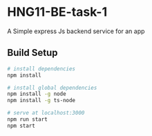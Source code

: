 # HNG11-BE-task-1

A Simple express Js backend service for an app

## Build Setup

``` bash
# install dependencies
npm install

# install global dependencies
npm install -g node
npm install -g ts-node

# serve at localhost:3000
npm run start
npm start
```